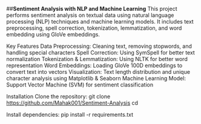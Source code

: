 ##**Sentiment Analysis with NLP and Machine Learning**
This project performs sentiment analysis on textual data using natural language processing (NLP) techniques and machine learning models. It includes text preprocessing, spell correction, tokenization, lemmatization, and word embedding using GloVe embeddings.

Key Features
Data Preprocessing: Cleaning text, removing stopwords, and handling special characters
Spell Correction: Using SymSpell for better text normalization
Tokenization & Lemmatization: Using NLTK for better word representation
Word Embeddings: Loading GloVe 100D embeddings to convert text into vectors
Visualization: Text length distribution and unique character analysis using Matplotlib & Seaborn
Machine Learning Model: Support Vector Machine (SVM) for sentiment classification

Installation
Clone the repository:
git clone <https://github.com/Mahak001/Sentiment-Analysis>
cd <repo-folder-name>

Install dependencies:
pip install -r requirements.txt




